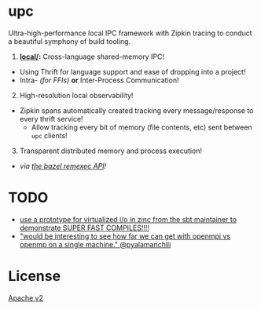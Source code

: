 upc
===

Ultra-high-performance local IPC framework with Zipkin tracing to conduct a beautiful symphony of build tooling.

1. **[local/](local/):** Cross-language shared-memory IPC!
  - Using Thrift for language support and ease of dropping into a project!
  - Intra- *(for FFIs)* **or** Inter-Process Communication!
2. High-resolution local observability!
  - Zipkin spans automatically created tracking every message/response to every thrift service!
    - Allow tracking every bit of memory (file contents, etc) sent between `upc` clients!
3. Transparent distributed memory and process execution!
  - *via [the bazel remexec API](https://github.com/bazelbuild/remote-apis)!*

# TODO
- [use a prototype for virtualized i/o in zinc from the sbt maintainer to demonstrate SUPER FAST COMPILES!!!!](https://twitter.com/hipsterelectron/status/1258499282589503488?s=21)
- ["would be interesting to see how far we can get with openmpi vs openmp on a single machine." @pyalamanchili](https://twitter.com/pavan_ky/status/1260846963458625536?s=20)

# License
[Apache v2](./LICENSE)
